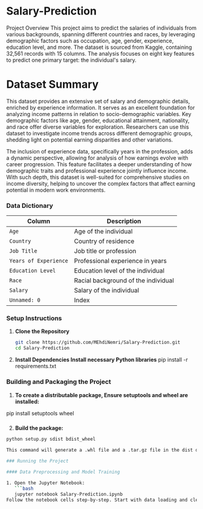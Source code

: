 # Salary-Prediction
Project Overview
This project aims to predict the salaries of individuals from various backgrounds, spanning different countries and races, by leveraging demographic factors such as occupation, age, gender, experience, education level, and more. The dataset is sourced from Kaggle, containing 32,561 records with 15 columns. The analysis focuses on eight key features to predict one primary target: the individual's salary.

# Dataset Summary
This dataset provides an extensive set of salary and demographic details, enriched by experience information. It serves as an excellent foundation for analyzing income patterns in relation to socio-demographic variables. Key demographic factors like age, gender, educational attainment, nationality, and race offer diverse variables for exploration. Researchers can use this dataset to investigate income trends across different demographic groups, shedding light on potential earning disparities and other variations.

The inclusion of experience data, specifically years in the profession, adds a dynamic perspective, allowing for analysis of how earnings evolve with career progression. This feature facilitates a deeper understanding of how demographic traits and professional experience jointly influence income. With such depth, this dataset is well-suited for comprehensive studies on income diversity, helping to uncover the complex factors that affect earning potential in modern work environments.

### Data Dictionary

| Column               | Description                                   |
|----------------------|-----------------------------------------------|
| `Age`                | Age of the individual                         |
| `Country`            | Country of residence                          |
| `Job Title`          | Job title or profession                       |
| `Years of Experience`| Professional experience in years              |
| `Education Level`    | Education level of the individual             |
| `Race`               | Racial background of the individual           |
| `Salary`             | Salary of the individual                      |
| `Unnamed: 0`         | Index                                         |


### Setup Instructions

1. **Clone the Repository**
   ```bash
   git clone https://github.com/MEhdiNemri/Salary-Prediction.git
   cd Salary-Prediction
2. **Install Dependencies Install necessary Python libraries**
   pip install -r requirements.txt

### Building and Packaging the Project
1. **To create a distributable package, Ensure setuptools and wheel are installed:**

pip install setuptools wheel
###
2. **Build the package:** 
```bash
python setup.py sdist bdist_wheel

This command will generate a .whl file and a .tar.gz file in the dist directory, which can be used for distribution or installation.

### Running the Project

#### Data Preprocessing and Model Training

1. Open the Jupyter Notebook:
   ```bash
   jupyter notebook Salary-Prediction.ipynb
Follow the notebook cells step-by-step. Start with data loading and cleaning, then proceed to model training and evaluation.



